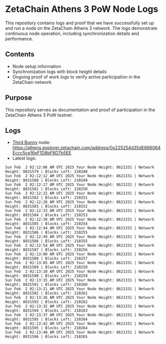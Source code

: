 # ZetaChain Athens 3 PoW Node Logs
This repository contains logs and proof that we have successfully set up and run a node on the ZetaChain Athens 3 network. The logs demonstrate continuous node operation, including synchronization details and performance.

## Contents
- Node setup information
- Synchronization logs with block height details
- Ongoing proof of work logs to verify active participation in the ZetaChain network

## Purpose
This repository serves as documentation and proof of participation in the ZetaChain Athens 3 PoW testnet.

## Logs

- [Third Bunny](https://thirdbunny.xyz/) node: https://athens.explorer.zetachain.com/address/0x225254d35dE666064Eccc5ce16eF1D8bF8D7b5EE
- Latest logs:
```
Sun Feb  2 02:12:06 AM UTC 2025 Your Node Height: 8621331 | Network Height: 8831579 | Blocks Left: 210248
Sun Feb  2 02:12:12 AM UTC 2025 Your Node Height: 8621331 | Network Height: 8831580 | Blocks Left: 210249
Sun Feb  2 02:12:17 AM UTC 2025 Your Node Height: 8621331 | Network Height: 8831581 | Blocks Left: 210250
Sun Feb  2 02:12:22 AM UTC 2025 Your Node Height: 8621331 | Network Height: 8831582 | Blocks Left: 210251
Sun Feb  2 02:12:28 AM UTC 2025 Your Node Height: 8621331 | Network Height: 8831583 | Blocks Left: 210252
Sun Feb  2 02:12:33 AM UTC 2025 Your Node Height: 8621331 | Network Height: 8831584 | Blocks Left: 210253
Sun Feb  2 02:12:38 AM UTC 2025 Your Node Height: 8621331 | Network Height: 8831585 | Blocks Left: 210254
Sun Feb  2 02:12:44 AM UTC 2025 Your Node Height: 8621331 | Network Height: 8831586 | Blocks Left: 210255
Sun Feb  2 02:12:49 AM UTC 2025 Your Node Height: 8621331 | Network Height: 8831586 | Blocks Left: 210255
Sun Feb  2 02:12:54 AM UTC 2025 Your Node Height: 8621331 | Network Height: 8831587 | Blocks Left: 210256
Sun Feb  2 02:13:00 AM UTC 2025 Your Node Height: 8621331 | Network Height: 8831588 | Blocks Left: 210257
Sun Feb  2 02:13:05 AM UTC 2025 Your Node Height: 8621331 | Network Height: 8831589 | Blocks Left: 210258
Sun Feb  2 02:13:10 AM UTC 2025 Your Node Height: 8621331 | Network Height: 8831590 | Blocks Left: 210259
Sun Feb  2 02:13:15 AM UTC 2025 Your Node Height: 8621331 | Network Height: 8831591 | Blocks Left: 210260
Sun Feb  2 02:13:21 AM UTC 2025 Your Node Height: 8621331 | Network Height: 8831592 | Blocks Left: 210261
Sun Feb  2 02:13:26 AM UTC 2025 Your Node Height: 8621331 | Network Height: 8831593 | Blocks Left: 210262
Sun Feb  2 02:13:32 AM UTC 2025 Your Node Height: 8621331 | Network Height: 8831594 | Blocks Left: 210263
Sun Feb  2 02:13:37 AM UTC 2025 Your Node Height: 8621331 | Network Height: 8831595 | Blocks Left: 210264
Sun Feb  2 02:13:42 AM UTC 2025 Your Node Height: 8621331 | Network Height: 8831595 | Blocks Left: 210264
Sun Feb  2 02:13:48 AM UTC 2025 Your Node Height: 8621331 | Network Height: 8831596 | Blocks Left: 210265
```
